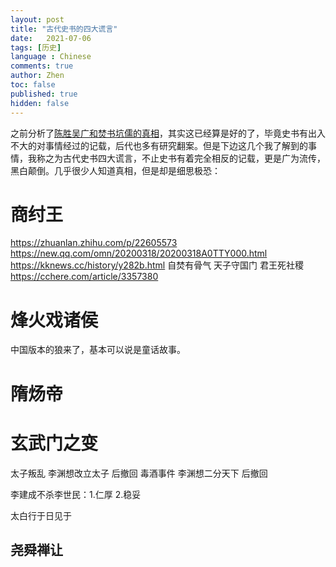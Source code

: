 ```yaml
---
layout: post
title: "古代史书的四大谎言"
date:   2021-07-06
tags: [历史]
language : Chinese
comments: true
author: Zhen
toc: false
published: true
hidden: false
---
```

之前分析了[陈胜吴广和焚书坑儒的真相](/陈胜吴广和焚书坑儒的真相)，其实这已经算是好的了，毕竟史书有出入不大的对事情经过的记载，后代也多有研究翻案。但是下边这几个我了解到的事情，我称之为古代史书四大谎言，不止史书有着完全相反的记载，更是广为流传，黑白颠倒。几乎很少人知道真相，但是却是细思极恐：

# 商纣王
https://zhuanlan.zhihu.com/p/22605573
https://new.qq.com/omn/20200318/20200318A0TTY000.html
https://kknews.cc/history/y282b.html
自焚有骨气 天子守国门 君王死社稷
https://cchere.com/article/3357380

# 烽火戏诸侯
中国版本的狼来了，基本可以说是童话故事。

# 隋炀帝

# 玄武门之变
太子叛乱 李渊想改立太子 后撤回
毒酒事件 李渊想二分天下 后撤回

李建成不杀李世民：1.仁厚 2.稳妥

太白行于日见于


## 尧舜禅让
<!--stackedit_data:
eyJoaXN0b3J5IjpbLTEwNDE1NTU2OTMsLTE2ODExODI2MzYsLT
MzOTc1NTQyNiwtNTA4NTcxNzM1LDEyNTM5NDA2NzQsLTU2Nzc2
MTc2M119
-->